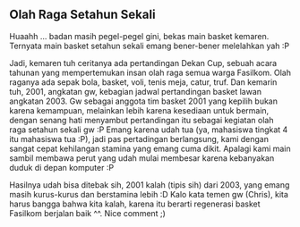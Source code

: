 ## Olah Raga Setahun Sekali

Huaahh ... badan masih pegel-pegel gini, bekas main basket kemaren. Ternyata main basket setahun sekali emang bener-bener melelahkan yah :P

Jadi, kemaren tuh ceritanya ada pertandingan Dekan Cup, sebuah acara tahunan yang mempertemukan insan olah raga semua warga Fasilkom. Olah raganya ada sepak bola, basket, voli, tenis meja, catur, truf. Dan kemarin tuh, 2001, angkatan gw, kebagian jadwal pertandingan basket lawan angkatan 2003. Gw sebagai anggota tim basket 2001 yang kepilih bukan karena kemampuan, melainkan lebih karena kesediaan untuk bermain, dengan senang hati menyambut pertandingan itu sebagai kegiatan olah raga setahun sekali gw :P
Emang karena udah tua (ya, mahasiswa tingkat 4 itu mahasiswa tua &#58;&#80;), jadi pas pertadingan berlangsung, kami dengan sangat cepat kehilangan stamina yang emang cuma dikit. Apalagi kami main sambil membawa perut yang udah mulai membesar karena kebanyakan duduk di depan komputer :P

Hasilnya udah bisa ditebak sih, 2001 kalah (tipis sih) dari 2003, yang emang masih kurus-kurus dan berstamina lebih :D
Kalo kata temen gw (Chris), kita harus bangga bahwa kita kalah, karena itu berarti regenerasi basket Fasilkom berjalan baik ^^. Nice comment ;)

<!-- {"time": "2005-03-06 16:46:35", "title": "Olah Raga Setahun Sekali"} -->
